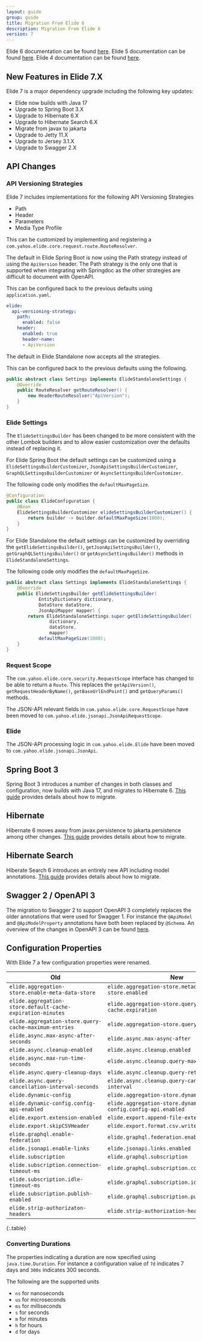 ```yaml
---
layout: guide
group: guide
title: Migration From Elide 6
description: Migration From Elide 6
version: 7
---
```


Elide 6 documentation can be found [here]({{site.baseurl}}/pages/guide/v6/01-start.html).
Elide 5 documentation can be found [here]({{site.baseurl}}/pages/guide/v5/01-start.html).
Elide 4 documentation can be found [here]({{site.baseurl}}/pages/guide/v4/01-start.html).

## New Features in Elide 7.X

Elide 7 is a major dependency upgrade including the following key updates:
- Elide now builds with Java 17
- Upgrade to Spring Boot 3.X
- Upgrade to Hibernate 6.X
- Upgrade to Hibernate Search 6.X
- Migrate from javax to jakarta
- Upgrade to Jetty 11.X
- Upgrade to Jersey 3.1.X
- Upgrade to Swagger 2.X

## API Changes

### API Versioning Strategies

Elide 7 includes implementations for the following API Versioning Strategies
- Path
- Header
- Parameters
- Media Type Profile

This can be customized by implementing and registering a `com.yahoo.elide.core.request.route.RouteResolver`.

The default in Elide Spring Boot is now using the Path strategy instead of using the `ApiVersion` header. The Path strategy is the only one that is supported when integrating with Springdoc as the other strategies are difficult to document with OpenAPI.

This can be configured back to the previous defaults using `application.yaml`.

```yaml
elide:
  api-versioning-strategy:
    path:
      enabled: false
    header:
      enabled: true
      header-name:
      - ApiVersion
```

The default in Elide Standalone now accepts all the strategies.

This can be configured back to the previous defaults using the following.

```java
public abstract class Settings implements ElideStandaloneSettings {
    @Override
    public RouteResolver getRouteResolver() {
        new HeaderRouteResolver("ApiVersion");
    }
}
```

### Elide Settings

The `ElideSettingsBuilder` has been changed to be more consistent with the other Lombok builders and to allow easier customization over the defaults instead of replacing it.

For Elide Spring Boot the default settings can be customized using a `ElideSettingsBuilderCustomizer`, `JsonApiSettingsBuilderCustomizer`, `GraphQLSettingsBuilderCustomizer` or `AsyncSettingsBuilderCustomizer`.

The following code only modifies the `defaultMaxPageSize`.

```java
@Configuration
public class ElideConfiguration {
    @Bean
    ElideSettingsBuilderCustomizer elideSettingsBuilderCustomizer() {
        return builder -> builder.defaultMaxPageSize(1000);
    }
}
```

For Elide Standalone the default settings can be customized by overriding the `getElideSettingsBuilder()`, `getJsonApiSettingsBuilder()`, `getGraphQLSettingsBuilder()` or `getAsyncSettingsBuilder()` methods in `ElideStandaloneSettings`.

The following code only modifies the `defaultMaxPageSize`.

```java
public abstract class Settings implements ElideStandaloneSettings {
    @Override
    public ElideSettingsBuilder getElideSettingsBuilder(
            EntityDictionary dictionary,
            DataStore dataStore,
            JsonApiMapper mapper) {
        return ElideStandaloneSettings.super.getElideSettingsBuilder(
                dictionary,
                dataStore,
                mapper)
            defaultMaxPageSize(1000);
    }
}
```

### Request Scope

The `com.yahoo.elide.core.security.RequestScope` interface has changed to be able to return a `Route`. This replaces the `getApiVersion()`, `getRequestHeaderByName()`, `getBaseUrlEndPoint()` and `getQueryParams()` methods.

The JSON-API relevant fields in `com.yahoo.elide.core.RequestScope` have been moved to `com.yahoo.elide.jsonapi.JsonApiRequestScope`.

### Elide

The JSON-API processing logic in `com.yahoo.elide.Elide` have been moved to `com.yahoo.elide.jsonapi.JsonApi`.

## Spring Boot 3

Spring Boot 3 introduces a number of changes in both classes and configuration, now builds with Java 17, and migrates to Hibernate 6.  [This guide](https://github.com/spring-projects/spring-boot/wiki/Spring-Boot-3.0-Migration-Guide) provides details about how to migrate.  

## Hibernate 

Hibernate 6 moves away from javax.persistence to jakarta.persistence among other changes.  [This guide](https://github.com/hibernate/hibernate-orm/blob/6.0/migration-guide.adoc) provides details about how to migrate.

## Hibernate Search

Hiberate Search 6 introduces an entirely new API including model annotations.  [This guide](https://docs.jboss.org/hibernate/search/6.0/migration/html_single/) provides details about how to migrate.

## Swagger 2 / OpenAPI 3

The migration to Swagger 2 to support OpenAPI 3 completely replaces the older annotations that were used for Swagger 1. For instance the `@ApiModel` and `@ApiModelProperty` annotations have both been replaced by `@Schema`. An overview of the changes in OpenAPI 3 can be found [here](https://swagger.io/blog/news/whats-new-in-openapi-3-0/).

## Configuration Properties

With Elide 7 a few configuration properties were renamed.

| Old                                                        | New                                                                  |
|------------------------------------------------------------|----------------------------------------------------------------------|
|`elide.aggregation-store.enable-meta-data-store`            |`elide.aggregation-store.metadata-store.enabled`                      |
|`elide.aggregation-store.default-cache-expiration-minutes`  |`elide.aggregation-store.query-cache.expiration`                      |
|`elide.aggregation-store.query-cache-maximum-entries`       |`elide.aggregation-store.query-cache.max-size`                        |
|`elide.async.max-async-after-seconds`                       |`elide.async.max-async-after`                                         |
|`elide.async.cleanup-enabled`                               |`elide.async.cleanup.enabled`                                         |
|`elide.async.max-run-time-seconds`                          |`elide.async.cleanup.query-max-run-time`                              |
|`elide.async.query-cleanup-days`                            |`elide.async.cleanup.query-retention-duration`                        |
|`elide.async.query-cancellation-interval-seconds`           |`elide.async.cleanup.query-cancellation-check-interval`               |
|`elide.dynamic-config`                                      |`elide.aggregation-store.dynamic-config`                              |
|`elide.dynamic-config.config-api-enabled`                   |`elide.aggregation-store.dynamic-config.config-api.enabled`           |
|`elide.export.extension-enabled`                            |`elide.export.append-file-extension`                                  |
|`elide.export.skipCSVHeader`                                |`elide.export.format.csv.write-header`                                |
|`elide.graphql.enable-federation`                           |`elide.graphql.federation.enabled`                                    |
|`elide.jsonapi.enable-links`                                |`elide.jsonapi.links.enabled`                                         |
|`elide.subscription`                                        |`elide.graphql.subscription`                                          |
|`elide.subscription.connection-timeout-ms`                  |`elide.graphql.subscription.connection-timeout`                       |
|`elide.subscription.idle-timeout-ms`                        |`elide.graphql.subscription.idle-timeout`                             |
|`elide.subscription.publish-enabled`                        |`elide.graphql.subscription.publishing.enabled`                       |
|`elide.strip-authorizaton-headers`                          |`elide.strip-authorization-headers`                                   |
{:.table}

### Converting Durations

The properties indicating a duration are now specified using `java.time.Duration`. For instance a configuration value of `7d` indicates 7 days and `300s` indicates 300 seconds.

The following are the supported units
- `ns` for nanoseconds
- `us` for microseconds
- `ms` for milliseconds
- `s` for seconds
- `m` for minutes
- `h` for hours
- `d` for days

